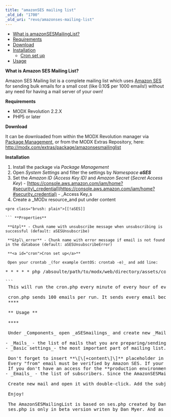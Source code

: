 ```yaml
---
title: "amazonSES mailing list"
_old_id: "1700"
_old_uri: "revo/amazonses-mailing-list"
---
```


- [What is amazonSESMailingList?](#whatis)
- [Requirements](#req)
- [Download](#download)
- [Installation](#install)
  - [Cron set up](#cron)
- [Usage](http://usage)

 **<a id="whatis">What is Amazon SES Mailing List?</a>**

 Amazon SES Mailing list is a complete mailing list which uses [Amazon SES](http://aws.amazon.com/ses/) for sending bulk emails for a small cost (like 0.10$ per 1000 emails!) without any need for having a mail server of your own!

 <a id="req">**Requirements**</a>

- MODX Revolution 2.2.X
- PHP5 or later

 **<a id="download">Download</a>**

 It can be downloaded from within the MODX Revolution manager via [Package Management](developing-in-modx/advanced-development/package-management), or from the MODX Extras Repository, here: <http://modx.com/extras/package/amazonsesmailinglist>

 **<a id="install">Installation</a>**

1. Install the package via _Package Management_
2. Open _System Settings_ and filter the settings by _Namespace **aSES**_
3. Set the _Amazon ID (Access Key ID)_ and _Amazon Secret_ (_Secret Access Key_) - [https://console.aws.amazon.com/iam/home?#security\_credential](https://console.aws.amazon.com/iam/home?#security_credential) - _Access Key_s
4. Create a _MODx resource_and put under content

```
<pre class="brush: plain">[[!aSES]]

``` **Properties**

 **&tpl** - Chunk name with unsubscribe message when unsubscribing is successful (default: aSESUnsubscribe)

 **&tpl\_error** - Chunk name with error message if email is not found in the database (default: aSESUnsubscribeError)

 **<a id="cron">Cron set up</a>**

 Open your crontab _(for example CentOS: crontab -e)_ and add line:

 ```
<pre class="brush: plain">* * * * * php /absoulte/path/to/modx/web/directory/assets/components/aSES/cron.php

```
 This will run the cron.php every minute of every hour of every day.

<div class="info"> cron.php sends 100 emails per run. It sends every email because the amazonSESMailingList gives an option for personalized emails (You can put the \[\[+name\]\] placeholder in the email ;)   
</div> **<a id="usage"></a>**

 **<a id="usage"> Usage </a>**

 **<a id="usage"></a>**

 Under _Components_ open _aSESmailings_ and create new _Mailing list_. When created, double-click on it and you will see three tabs - _Mails | Basic settings | Emails_

- _Mails_ - the list of mails that you are preparing/sending or were sent. You also can see the basic information about each mail
- _Basic settings_- the most important part of mailing list. From here you set the Sender name and email.

<div class="warning"> Don't forget to insert **\[\[+content\]\]** placeholder in the Mailing template or there will be no content when you send the mail!  
</div><div class="info"> Every "from" email must be verified by Amazon SES. If your email is not verified yet, click the _Verify email with Amazon SES_ and you will receive conformation email from Amazon SES for the email.  
</div><div class="info"> If you don't have an access for the **production environment** then you have to verify every email you want to send the email **to!** For more information read [here](http://aws.amazon.com/ses/#functionality).  
</div>- _Emails_ - the list of subscribers. Since the AmazonSESMailingList is set for personalized emails every subscriber can have a name which can be called throu \[\[+name\]\] placeholder in mail.

 Create new mail and open it with double-click. Add the subject and some content. Save and go back to previous page. Under tab _Emails_ add new email and put your email in it. Select the tab _Mails_ and the newly created email has now a subject. Right click on it and select _Send mail_ from the menu. That's it! If the cron job is set correctly you will receive the email shortly!

 Enjoy!

<div class="info"> The AmazonSESMailingList is based on ses.php created by Dan Myer. </div><div class="warning"> ses.php is only in beta version writen by Dan Myer. And as always - I can't _accept any responsibility_ or liability for damages arising from the usage of amazonSESMailingList package.  
</div>